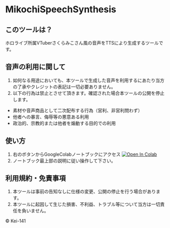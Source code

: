 # MikochiSpeechSynthesis

## このツールは？
ホロライブ所属VTuberさくらみこさん風の音声をTTSにより生成するツールです。

## 音声の利用に関して
1. 如何なる用途においても、本ツールで生成した音声を利用するにあたり当方の了承やクレジットの表記は一切必要ありません。
2. 以下の行為は禁止とさせて頂きます。確認された場合本ツールの公開を停止します。
 - 素材や音声商品として二次配布する行為（営利、非営利問わず）
 - 他者への暴言、侮辱等の悪意ある利用
 - 政治的、宗教的または他者を煽動する目的での利用

## 使い方
1. 右のボタンからGoogleColabノートブックにアクセス [![Open In Colab](https://colab.research.google.com/assets/colab-badge.svg)](https://colab.research.google.com/drive/1BtlwmOw5TSEqvQGA8dwh0jYYLoi7F9tL) 
2. ノートブック最上部の説明に従い操作して下さい。

## 利用規約・免責事項
1. 本ツールは事前の告知なしに仕様の変更、公開の停止を行う場合があります。
2. 本ツールに起因して生じた損害、不利益、トラブル等について当方は一切責任を負いません。

© Kei-141
